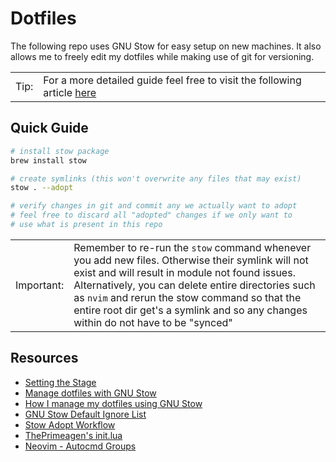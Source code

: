 # Dotfiles

The following repo uses GNU Stow for easy setup on new machines. It also allows me to freely edit my dotfiles while making use of git for versioning.

<!-- prettier-ignore -->
| | | 
|-|-|
| Tip: | For a more detailed guide feel free to visit the following article [here][_r0] |

## Quick Guide

```sh
# install stow package
brew install stow

# create symlinks (this won't overwrite any files that may exist)
stow . --adopt

# verify changes in git and commit any we actually want to adopt
# feel free to discard all "adopted" changes if we only want to
# use what is present in this repo
```

<!-- prettier-ignore -->
| | | 
|-|-|
| Important: | Remember to re-run the `stow` command whenever you add new files. Otherwise their symlink will not exist and will result in module not found issues. Alternatively, you can delete entire directories such as `nvim` and rerun the stow command so that the entire root dir get's a symlink and so any changes within do not have to be "synced" |

## Resources

-   [Setting the Stage][_r0]
-   [Manage dotfiles with GNU Stow][_r1]
-   [How I manage my dotfiles using GNU Stow][_r2]
-   [GNU Stow Default Ignore List][_r3]
-   [Stow Adopt Workflow][_r4]
-   [ThePrimeagen's init.lua][_r5]
-   [Neovim - Autocmd Groups][_r6]

[_r0]: https://www.lelopez.io/blog/dev-environement
[_r1]: https://dr563105.github.io/blog/manage-dotfiles-with-gnu-stow/
[_r2]: https://tamerlan.dev/how-i-manage-my-dotfiles-using-gnu-stow/
[_r3]: https://www.gnu.org/software/stow/manual/stow.html#Types-And-Syntax-Of-Ignore-Lists
[_r4]: https://unix.stackexchange.com/a/698982
[_r5]: https://github.com/ThePrimeagen/init.lua/tree/master
[_r6]: https://neovim.io/doc/user/autocmd.html#autocmd-groups
[_r7]: https://github.com/nvim-neotest/nvim-nio
[_r8]: https://github.com/ThePrimeagen/harpoon/issues/302
